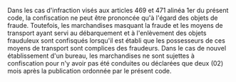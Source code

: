 Dans les cas d'infraction visés aux articles 469 et
471 alinéa 1er  du présent code, la confiscation ne peut être prononcée
qu'à l'égard des objets de fraude. Toutefois, les marchandises masquant
la fraude et les moyens de transport ayant servi au débarquement et à
l'enlèvement des objets frauduleux sont confisqués lorsqu'il est établi
que les possesseurs de ces moyens de transport sont complices des
fraudeurs.
Dans le cas de nouvel établissement d'un bureau, les marchandises ne
sont sujettes à confiscation pour n'y avoir pas été conduites ou
déclarées que deux (02) mois après la publication ordonnée par le
présent code.